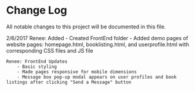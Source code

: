 # Change Log
All notable changes to this project will be documented in this file.

2/6/2017
	Renee: Added
		- Created FrontEnd folder 
		- Added demo pages of website pages: homepage.html, booklisting.html, and userprofile.html with corresponding CSS files and JS file

	Renee: FrontEnd Updates
		- Basic styling
		- Made pages responsive for mobile dimensions
		- Message box pop-up modal appears on user profiles and book listings after clicking "Send a Message" button